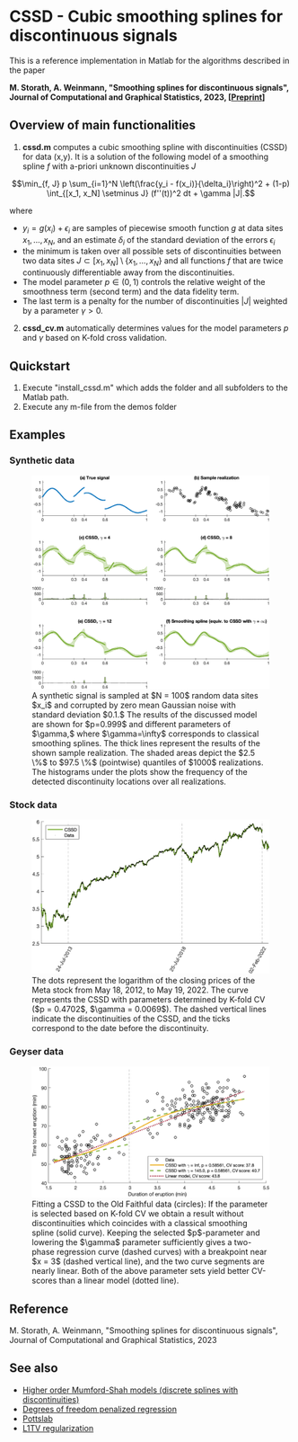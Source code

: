 # CSSD - Cubic smoothing splines for discontinuous signals

This is a reference implementation in Matlab for the algorithms described in the paper

**M. Storath, A. Weinmann, "Smoothing splines for discontinuous signals", Journal of Computational and Graphical Statistics, 2023, [[Preprint](
https://doi.org/10.48550/arXiv.2211.12785)]**

## Overview of main functionalities
1. **cssd.m** computes a cubic smoothing spline with discontinuities (CSSD) for data (x,y). It is a solution of the following model of a smoothing spline $f$ with a-priori unknown discontinuities $J$

  $$\min_{f, J} p \sum_{i=1}^N \left(\frac{y_i - f(x_i)}{\delta_i}\right)^2   +  (1-p) \int_{[x_1, x_N] \setminus J}   (f''(t))^2 dt	 + \gamma |J|.$$

  where
  *  $y_i = g(x_i) + \epsilon_i$ are samples of piecewise smooth function $g$ at data sites $x_1, \ldots, x_N$, and an estimate $\delta_i$  of the standard deviation of the errors $\epsilon_i$
  * the minimum is taken over all possible sets of discontinuities between two data sites $J \subset [x_1, x_N]\setminus \{x_1, \ldots, x_N\}$
   and all functions $f$ that are twice continuously differentiable away from the discontinuities.
  * The model parameter $p \in (0, 1)$ controls the relative weight of the smoothness term (second term) and the data fidelity term.
  * The last term is a penalty for the number of discontinuities $|J|$ weighted by a parameter $\gamma > 0.$ 

2. **cssd_cv.m** automatically determines values for the model parameters $p$ and $\gamma$ based on K-fold cross validation.

## Quickstart
1. Execute "install_cssd.m" which adds the folder and all subfolders to the Matlab path.
2. Execute any m-file from the demos folder

## Examples

### Synthetic data
<figure>
  <img src="images/Ex_Synthetic.png" alt="Synthetic signal" width="600"/>
  <figcaption>A synthetic signal is sampled at $N = 100$ random data sites $x_i$ 
	and corrupted by zero mean Gaussian noise with standard deviation 
$0.1.$
	The results of the discussed model are shown for $p=0.999$ and different parameters of $\gamma,$ where $\gamma=\infty$  corresponds to classical smoothing splines.
	The thick lines 
represent the results of the shown sample realization.	 The shaded areas depict the $2.5 \%$ to $97.5 \%$  (pointwise) quantiles of $1000$ realizations. The histograms under the plots show the frequency of the detected discontinuity locations over all realizations.
</figcaption>
</figure>

### Stock data
<figure>
  <img src="images/Ex_Stock_CV.png" alt="Stock" width="600"/>
  <figcaption>The dots represent the logarithm of the closing prices of the Meta stock from May 18, 2012, 
	to May 19, 2022. The curve represents the CSSD with parameters determined by K-fold CV ($p = 0.4702$,  $\gamma = 0.0069$). The dashed vertical lines indicate the discontinuities of the CSSD, and the ticks correspond to the date before the discontinuity.
</figcaption>
</figure>

### Geyser data
<figure>
  <img src="images/Ex_Geyser_CV.png" alt="Geyser" width="600"/>
  <figcaption>Fitting a CSSD to the Old Faithful data (circles):
	If the parameter is selected based on K-fold CV
	we obtain a result without discontinuities which coincides with a classical smoothing spline (solid curve).
	Keeping the selected $p$-parameter and lowering the $\gamma$ parameter sufficiently gives a two-phase regression curve (dashed curves) with a breakpoint near $x = 3$ (dashed vertical line), and the two curve segments are nearly linear. 
	Both of the above parameter sets yield better CV-scores  than a linear model (dotted line).
</figcaption>
</figure>

## Reference

M. Storath, A. Weinmann, "Smoothing splines for discontinuous signals", Journal of Computational and Graphical Statistics, 2023

## See also 

- [Higher order Mumford-Shah models (discrete splines with discontinuities)](https://github.com/lu-kie/HOMS_SignalProcessing)
- [Degrees of freedom penalized regression](https://github.com/SV-97/pcw-regrs)
- [Pottslab](https://github.com/mstorath/Pottslab)
- [L1TV regularization](https://github.com/mstorath/L1TV)
